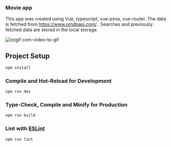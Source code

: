 ### Movie app

This app was created using Vue, typescript, vue-pinia, vue-router.
The data is fetched from https://www.omdbapi.com/ .
Searches and previously fetched data are stored in the local storage.

![ezgif com-video-to-gif](https://user-images.githubusercontent.com/6594177/224704407-70c62812-b0c4-4909-915c-2b7a0eb12ab4.gif)


## Project Setup

```sh
npm install
```

### Compile and Hot-Reload for Development

```sh
npm run dev
```

### Type-Check, Compile and Minify for Production

```sh
npm run build
```

### Lint with [ESLint](https://eslint.org/)

```sh
npm run lint
```
